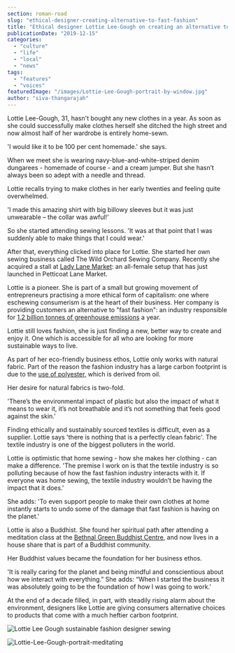 ```yaml
---
section: roman-road
slug: "ethical-designer-creating-alternative-to-fast-fashion"
title: "Ethical designer Lottie Lee-Gough on creating an alternative to fast fashion"
publicationDate: "2019-12-15"
categories: 
  - "culture"
  - "life"
  - "local"
  - "news"
tags: 
  - "features"
  - "voices"
featuredImage: "/images/Lottie-Lee-Gough-portrait-by-window.jpg"
author: "siva-thangarajah"
---
```


Lottie Lee-Gough, 31, hasn't bought any new clothes in a year. As soon as she could successfully make clothes herself she ditched the high street and now almost half of her wardrobe is entirely home-sewn.

'I would like it to be 100 per cent homemade.' she says.

When we meet she is wearing navy-blue-and-white-striped denim dungarees - homemade of course - and a cream jumper. But she hasn’t always been so adept with a needle and thread. 

Lottie recalls trying to make clothes in her early twenties and feeling quite overwhelmed.

'I made this amazing shirt with big billowy sleeves but it was just unwearable – the collar was awful!'

So she started attending sewing lessons. 'It was at that point that I was suddenly able to make things that I could wear.'

After that, everything clicked into place for Lottie. She started her own sewing business called The Wild Orchard Sewing Company. Recently she acquired a stall at [Lady Lane Market](https://ladylanemarket.co.uk): an all-female setup that has just launched in Petticoat Lane Market.

Lottie is a pioneer. She is part of a small but growing movement of entrepreneurs practising a more ethical form of capitalism: one where eschewing consumerism is at the heart of their business. Her company is providing customers an alternative to "fast fashion": an industry responsible for [1.2 billion tonnes of greenhouse emissions](https://www.theguardian.com/environment/2017/nov/28/stella-mccartney-calls-for-overhaul-of-incredibly-wasteful-fashion-industry) a year.

Lottie still loves fashion, she is just finding a new, better way to create and enjoy it. One which is accessible for all who are looking for more sustainable ways to live.

As part of her eco-friendly business ethos, Lottie only works with natural fabric. Part of the reason the fashion industry has a large carbon footprint is due to the [use of polyester,](https://phys.org/news/2018-01-environmental-fast-fashion.html) which is derived from oil.

Her desire for natural fabrics is two-fold.

'There’s the environmental impact of plastic but also the impact of what it means to wear it, it’s not breathable and it’s not something that feels good against the skin.'

Finding ethically and sustainably sourced textiles is difficult, even as a supplier. Lottie says 'there is nothing that is a perfectly clean fabric'. The textile industry is one of the biggest polluters in the world.

Lottie is optimistic that home sewing - how she makes her clothing - can make a difference. 'The premise I work on is that the textile industry is so polluting because of how the fast fashion industry interacts with it. If everyone was home sewing, the textile industry wouldn’t be having the impact that it does.' 

She adds: 'To even support people to make their own clothes at home instantly starts to undo some of the damage that fast fashion is having on the planet.'

Lottie is also a Buddhist. She found her spiritual path after attending a meditation class at the [Bethnal Green Buddhist Centre,](https://romanroadlondon.com/buddhist-monk-east-end-life/) and now lives in a house share that is part of a Buddhist community.

Her Buddhist values became the foundation for her business ethos.

'It is really caring for the planet and being mindful and conscientious about how we interact with everything.” She adds: “When I started the business it was absolutely going to be the foundation of how I was going to work.'

At the end of a decade filled, in part, with steadily rising alarm about the environment, designers like Lottie are giving consumers alternative choices to products that come with a much heftier carbon footprint.

![Lottie Lee Gough sustainable fashion designer sewing](/images/Lottie-Lee-Gough-portrait-sewing-1024x683.jpg)

![Lottie-Lee-Gough-portrait-meditating](/images/Lottie-Lee-Gough-portrait-meditating-1024x683.jpg)
